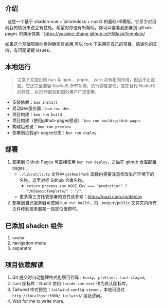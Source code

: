 ## 介绍

&nbsp;&nbsp;这是一个基于 shadcn-vue + tailwindcss + nuxt3 的基础H5模版，它至少对目前我的情况来说会有益处。希望对你也有所帮助，你可以查看我部署到 github-pages 的演示效果：https://yassine-zhang.github.io/H5BasicTemplate/

如果这个基础项目你觉得确实有点用,可以 fork 下来用在自己的项目，感谢你的支持，有问题请提 issues。

## 本地运行

> 注意下文提到的 bun 与 npm、 pnpm、 yarn 具有相同作用，但远不止这些，它还完全兼容 NodeJS 所有功能，执行速度更快，意在替代 NodeJS 的存在，从23年起受到国外用户广泛使用。

- 安装依赖：`bun install`
- 启动dev服务器：`bun run dev`
- 项目构建：`bun run build`
- 项目构建（使用github-pages预设）：`bun run build:github-pages`
- 构建后预览：`bun run preview`
- 部署到远程gh-pages分支：`bun run deploy`

## 部署

1. 部署到 Github Pages 可直接使用 `bun run deploy`，之后在 github 仓库配置 pages ，
   - `./lib/utils.ts` 文件中 `getRootPath` 函数内需要注意修改生产环境下的名称，这里对标 Github 仓库名称。
     - `return process.env.NODE_ENV === "production" ? "/H5BasicTemplate/" : "/"`;
   - 更多第三方托管部署的方式请参考：https://nuxt.com.cn/deploy
2. 部署到自己服务器可使用 `bun run build` ，将 `.output/public` 文件夹内所有文件传到服务器某一指定位置即可。

## 已添加 shadcn 组件

1. avatar
2. navigation-menu
3. separator

## 项目依赖解读

1. Git 提交时自动整理格式化项目代码：`husky`、`prettier`、`lint-staged`。
2. Icon 图标库：Nuxt3 使用 `lucide-vue-next` 作为默认图标库。
3. Tailwind 样式预览：`tailwind-config-viewer`，本地可通过 `http://localhost:3000/_tailwind/` 地址访问。
4. Wait for me to write more.
